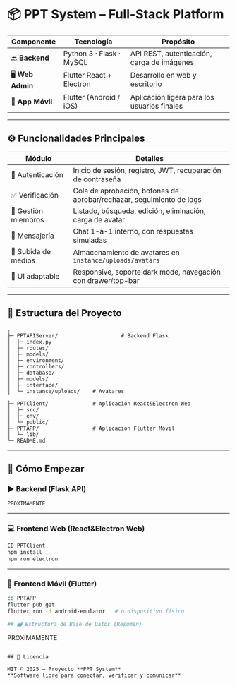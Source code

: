 
# 📦 PPT System – Full-Stack Platform


| Componente       | Tecnología                       | Propósito                                     |
|------------------|----------------------------------|-----------------------------------------------|
| 🔙 **Backend**    | Python 3 · Flask · MySQL         | API REST, autenticación, carga de imágenes    |
| 🖥️ **Web Admin**  | Flutter React + Electron            | Desarrollo en web y escritorio |
| 📱 **App Móvil**  | Flutter (Android / iOS)          | Aplicación ligera para los usuarios finales   |

---

## ⚙️ Funcionalidades Principales

| Módulo            | Detalles                                                             |
|------------------|----------------------------------------------------------------------|
| 🔐 Autenticación  | Inicio de sesión, registro, JWT, recuperación de contraseña          |
| ✅ Verificación   | Cola de aprobación, botones de aprobar/rechazar, seguimiento de logs |
| 👥 Gestión miembros | Listado, búsqueda, edición, eliminación, carga de avatar             |
| 💬 Mensajería     | Chat 1-a-1 interno, con respuestas simuladas                         |
| 📂 Subida de medios | Almacenamiento de avatares en `instance/uploads/avatars`            |
| 🌙 UI adaptable   | Responsive, soporte dark mode, navegación con drawer/top-bar         |

---

## 📁 Estructura del Proyecto

```plaintext
.
├─ PPTAPIServer/                    # Backend Flask
│  ├─ index.py
│  ├─ routes/
│  ├─ models/
│  ├─ environment/
│  ├─ controllers/
│  ├─ database/
│  ├─ models/
│  ├─ interface/
│  └─ instance/uploads/    # Avatares

├─ PPTClient/              # Aplicación React&Electron Web
│  ├─ src/
│  ├─ env/
│  └─ public/
├─ PPTAPP/                 # Aplicación Flutter Móvil
│  └─ lib/
└─ README.md
```

---

## 🚀 Cómo Empezar

### ▶️ Backend (Flask API)

```bash
PROXIMAMENTE
```

---

### 💻 Frontend Web (React&Electron Web)

```bash
CD PPTClient 
npm install .
npm run electron

```

---

### 📱 Frontend Móvil (Flutter)

```bash
cd PPTAPP
flutter pub get
flutter run -d android-emulator   # o dispositivo físico

## 🗃️ Estructura de Base de Datos (Resumen)

```
PROXIMAMENTE
```

## 📜 Licencia

MIT © 2025 — Proyecto **PPT System**  
**Software libre para conectar, verificar y comunicar**
